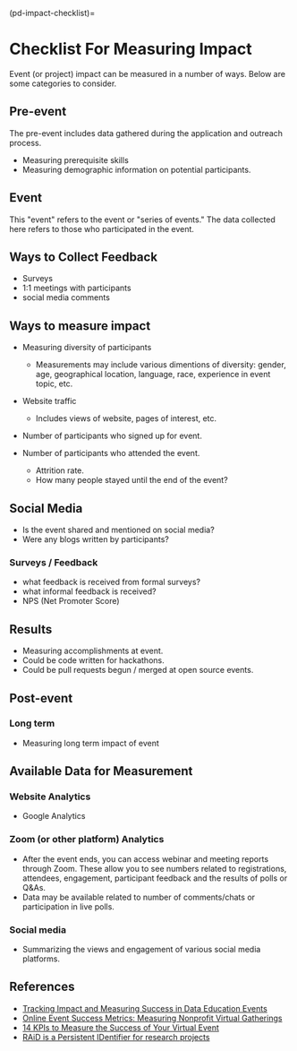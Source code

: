 (pd-impact-checklist)=
# Checklist For Measuring Impact

<!--
> List out the action points you want the readers to take based on the key ideas in your chapter.
> The action points can be categorised according to your subchapters (the key topics of your chapter), and may have sub-action points if necessary.
> Alternatively, you can have a single checklist chronologically ordered to guide your readers to understanding or applying the skills discussed in your subchapter in a step-by-step manner.
> Aim for three action points for each topic, however, you can have more than this threshold.
-->
Event (or project) impact can be measured in a number of ways. Below are some categories to consider.

## Pre-event
The pre-event includes data gathered during the application and outreach process.

- Measuring prerequisite skills
- Measuring demographic information on potential participants.

## Event
This "event" refers to the event or "series of events." The data collected here refers to those who participated in the event.

## Ways to Collect Feedback
- Surveys
- 1:1 meetings with participants
- social media comments

## Ways to measure impact

- Measuring diversity of participants
    - Measurements may include various dimentions of diversity: gender, age, geographical location, language, race, experience in event topic, etc.
    

- Website traffic
    - Includes views of website, pages of interest, etc.
- Number of participants who signed up for event.
- Number of participants who attended the event.
    - Attrition rate.
    - How many people stayed until the end of the event?

## Social Media
- Is the event shared and mentioned on social media?
- Were any blogs written by participants?


### Surveys / Feedback
- what feedback is received from formal surveys?
- what informal feedback is received?
- NPS (Net Promoter Score)

## Results 
- Measuring accomplishments at event.
- Could be code written for hackathons.
- Could be pull requests begun / merged at open source events.

## Post-event

### Long term
- Measuring long term impact of event

## Available Data for Measurement

### Website Analytics
- Google Analytics

### Zoom (or other platform) Analytics
- After the event ends, you can access webinar and meeting reports through Zoom. These allow you to see numbers related to registrations, attendees, engagement, participant feedback and the results of polls or Q&As.
- Data may be available related to number of comments/chats or participation in live polls.

### Social media
- Summarizing the views and engagement of various social media platforms.

## References
- [Tracking Impact and Measuring Success in Data Education Events](https://eventfund.codeforscience.org/tracking-impact-and-measuring-success-in-data-education-events/)
- [Online Event Success Metrics: Measuring Nonprofit Virtual Gatherings](https://wiredimpact.com/blog/online-event-success-metrics-measuring-nonprofit-virtual-gatherings/)
- [14 KPIs to Measure the Success of Your Virtual Event](https://blog.pigeonholelive.com/measure-virtual-event-roi)
- [RAiD is a Persistent IDentifier for research projects](https://www.raid.org.au/)

<!-- IMPORTANT!

- Use this template to create your chapter's checklist. This file should come after the main content of your chapter, but before the resources section.

BEFORE YOU GO

- Have a look at the Style Guide and the Maintaining Consistency chapters to ensure that you have followed the relevant recommendations on
  - Avoiding HTML
  - Consecutive headers
  - Labels and cross referencing
  - Using images
  - Latin abbreviations
  - References and citations
  - Title casing
  - Matching headers with reference in table of content

-->
